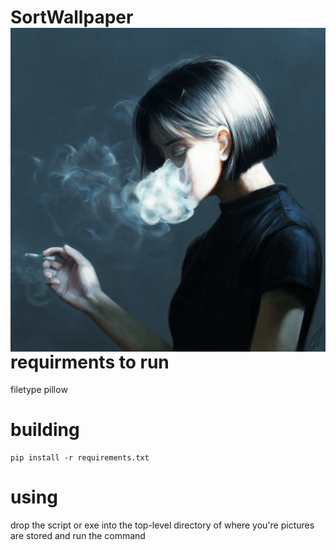 # SortWallpaper <img src="examples/pictures/30c82d07953dbde5799ab1252b438a78.jpg" align="right">

# requirments to run
filetype
pillow


# building
```
pip install -r requirements.txt
```

# using
drop the script or exe into the top-level directory of where you're pictures are stored
and run the command 
